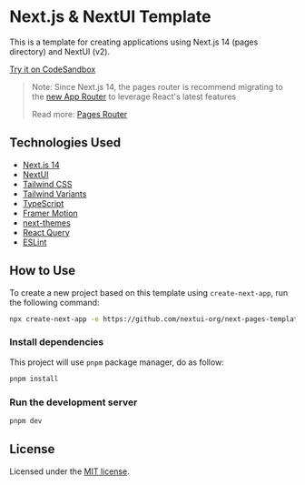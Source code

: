 # Next.js & NextUI Template

This is a template for creating applications using Next.js 14 (pages directory)
and NextUI (v2).

[Try it on CodeSandbox](https://githubbox.com/nextui-org/next-pages-template)

> Note: Since Next.js 14, the pages router is recommend migrating to the
> [new App Router](https://nextjs.org/docs/app) to leverage React's latest
> features
>
> Read more: [Pages Router](https://nextjs.org/docs/pages)

## Technologies Used

- [Next.js 14](https://nextjs.org/docs/getting-started)
- [NextUI](https://nextui.org)
- [Tailwind CSS](https://tailwindcss.com)
- [Tailwind Variants](https://tailwind-variants.org)
- [TypeScript](https://www.typescriptlang.org)
- [Framer Motion](https://www.framer.com/motion)
- [next-themes](https://github.com/pacocoursey/next-themes)
- [React Query](https://tanstack.com/query/latest/docs/framework/react/overview)
- [ESLint](https://eslint.org/)

## How to Use

To create a new project based on this template using `create-next-app`, run the
following command:

```bash
npx create-next-app -e https://github.com/nextui-org/next-pages-template
```

### Install dependencies

This project will use `pnpm` package manager, do as follow:

```bash
pnpm install
```

### Run the development server

```bash
pnpm dev
```

## License

Licensed under the
[MIT license](https://github.com/nextui-org/next-pages-template/blob/main/LICENSE).

